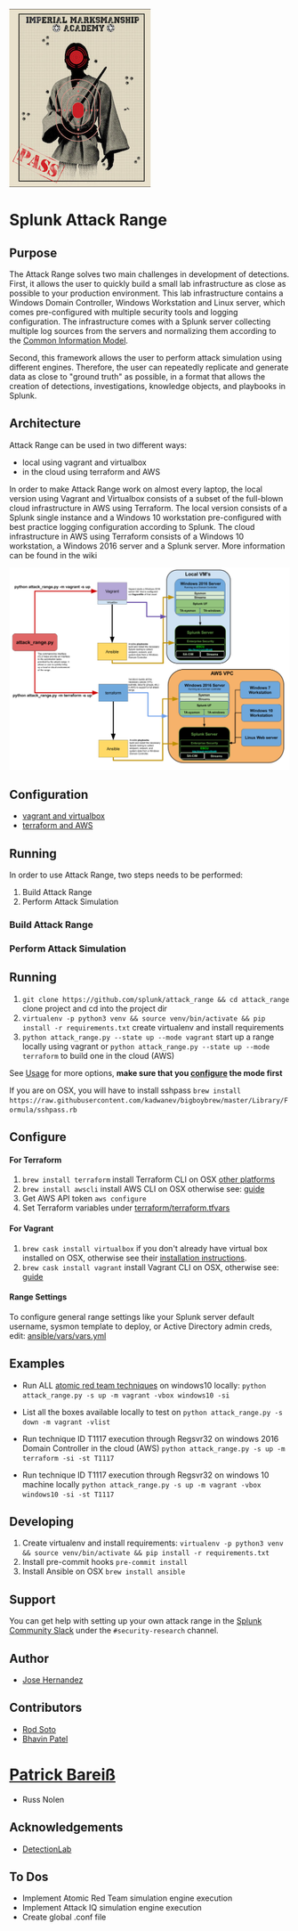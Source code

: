 
![](docs/range.jpg)
# Splunk Attack Range

## Purpose
The Attack Range solves two main challenges in development of detections. First, it allows the user to quickly build a small lab infrastructure as close as possible to your production environment. This lab infrastructure contains a Windows Domain Controller, Windows Workstation and Linux server, which comes pre-configured with multiple security tools and logging configuration. The infrastructure comes with a Splunk server collecting multiple log sources from the servers and normalizing them according to the [Common Information Model](https://docs.splunk.com/Documentation/CIM/4.14.0/User/Overview).  

Second, this framework allows the user to perform attack simulation using different engines. Therefore, the user can repeatedly replicate and generate data as close to "ground truth" as possible, in a format that allows the creation of detections, investigations, knowledge objects, and playbooks in Splunk.


## Architecture
Attack Range can be used in two different ways:
- local using vagrant and virtualbox
- in the cloud using terraform and AWS

In order to make Attack Range work on almost every laptop, the local version using Vagrant and Virtualbox consists of a subset of the full-blown cloud infrastructure in AWS using Terraform. The local version consists of a Splunk single instance and a Windows 10 workstation pre-configured with best practice logging configuration according to Splunk. The cloud infrastructure in AWS using Terraform consists of a Windows 10 workstation, a Windows 2016 server and a Splunk server. More information can be found in the wiki

![Logical Diagram](docs/architecture.png)


## Configuration
- [vagrant and virtualbox](https://github.com/splunk/attack_range/wiki/Configure-Attack-Range-for-Vagrant)
- [terraform and AWS](https://github.com/splunk/attack_range/wiki/Configure-Attack-Range-for-Terraform)

## Running
In order to use Attack Range, two steps needs to be performed:
1. Build Attack Range
2. Perform Attack Simulation


### Build Attack Range



### Perform Attack Simulation




## Running

1. `git clone https://github.com/splunk/attack_range && cd attack_range` clone project and cd into the project dir
2. `virtualenv -p python3 venv && source venv/bin/activate && pip install -r requirements.txt` create virtualenv and install requirements
3. `python attack_range.py --state up --mode vagrant` start up a range locally using vagrant or `python attack_range.py --state up --mode terraform` to build one in the cloud (AWS)

See [Usage](#usage) for more options, **make sure that you [configure](#configure) the mode first**

If you are on OSX, you will have to install sshpass `brew install https://raw.githubusercontent.com/kadwanev/bigboybrew/master/Library/Formula/sshpass.rb`

## Configure

#### For Terraform
1. `brew install terraform` install Terraform CLI on OSX [other platforms](https://www.terraform.io/downloads.html)
2. `brew install awscli`  install AWS CLI on OSX otherwise see: [guide](https://docs.aws.amazon.com/cli/latest/userguide/cli-chap-install.html)
3. Get AWS API token `aws configure`
4. Set Terraform variables under [terraform/terraform.tfvars](https://github.com/splunk/attack_range/blob/develop/terraform/terraform.tfvars.example)

#### For Vagrant
1. 	`brew cask install virtualbox` if you don't already have virtual box installed on OSX, otherwise see their [installation instructions](https://www.virtualbox.org/wiki/Downloads).
2. `brew cask install vagrant` install Vagrant CLI on OSX, otherwise see: [guide](https://www.vagrantup.com/downloads.html)

#### Range Settings
To configure general range settings like your Splunk server default username, sysmon template to deploy, or Active Directory admin creds, edit: [ansible/vars/vars.yml](https://github.com/splunk/attack_range/blob/develop/ansible/vars/vars.yml.default)

## Examples
* Run ALL [atomic red team techniques](https://github.com/redcanaryco/atomic-red-team/tree/master/atomics) on windows10 locally:
`python attack_range.py -s up -m vagrant -vbox windows10 -si`

* List all the boxes available locally to test on
`python attack_range.py -s down -m vagrant -vlist`

* Run technique ID T1117 execution through Regsvr32 on windows 2016 Domain Controller in the cloud (AWS)
`python attack_range.py -s up -m terraform -si -st T1117`

* Run technique ID T1117 execution through Regsvr32 on windows 10 machine locally
`python attack_range.py -s up -m vagrant -vbox windows10 -si -st T1117`

## Developing

1. Create virtualenv and install requirements: `virtualenv -p python3 venv && source venv/bin/activate && pip install -r requirements.txt`
2. Install pre-commit hooks `pre-commit install`
3. Install Ansible on OSX `brew install ansible`

## Support
You can get help with setting up your own attack range in the [Splunk Community Slack](http://splk.it/slack) under the `#security-research` channel.

## Author
* [Jose Hernandez](https://twitter.com/d1vious)

## Contributors
* [Rod Soto](https://twitter.com/rodsoto)
* [Bhavin Patel](https://twitter.com/hackpsy)
# [Patrick Bareiß](https://twitter.com/bareiss_patrick)
* Russ Nolen

## Acknowledgements
- [DetectionLab](https://github.com/clong/DetectionLab)

## To Dos
* Implement Atomic Red Team simulation engine execution
* Implement Attack IQ simulation engine execution
* Create global .conf file
